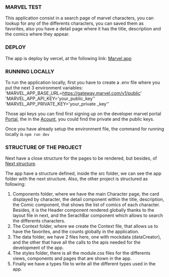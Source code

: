 ### MARVEL TEST

This application consist in a search page of marvel characters, you can lookup for any of the differents characters, you can saved them as favorites, also you have a detail page where it has the title, description and the comics where they appear.

### DEPLOY

The app is deploy by vercel, at the following link: [Marvel app](https://marvel-test-one.vercel.app/)

### RUNNING LOCALLY

To run the application locally, first you have to create a .env file where you put the next 3 environment variables:
'MARVEL_APP_BASE_URL=https://gateway.marvel.com/v1/public'
'MARVEL_APP_API_KEY='your_public_key''
'MARVEL_APP_PRIVATE_KEY='your_private \_key''

Those api keys you can find first signing up on the developer marvel portal [Portal](https://developer.marvel.com/), the in the [Acount](https://developer.marvel.com/account), you could find the private and the public keys.

Once you have already setup the environment file, the command for running locally is `npm run dev`

### STRUCTURE OF THE PROJECT

Next have a close structure for the pages to be rendered, but besides, of [Next structure](https://nextjs.org/docs/getting-started/project-structure).

The app have a structure defined, inside the src folder, we can see the app folder with the next structure. Also, the other project is structured as following:

1. Components folder, where we have the main Character page, the card displayed by character, the detail component within the title, description, the Comic component, that shows the list of comics of each character. Besides, it is the Header component rendered globally thanks to the layout file in next, and the SerachBar component which allows to search the differents characters.
2. The Context folder, where we create the Context file, that allows us to have the favorites, and the counts globally in the application.
3. The data folder, we have 2 files here, one with mockdata (dataCreator), and the other that have all the calls to the apis needed for the development of the app.
4. The styles folder, there is all the module.css files for the differents views, components and pages that are shown in the app.
5. Finally we have a types file to write all the different types used in the app.
